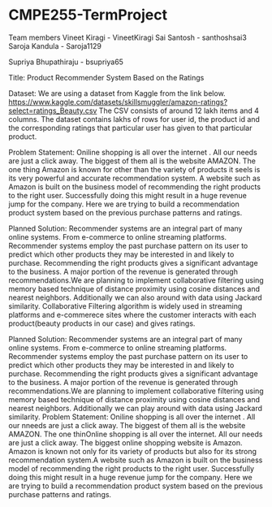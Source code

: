 # CMPE255-TermProject

Team members
Vineet Kiragi - VineetKiragi
Sai Santosh - santhoshsai3
Saroja Kandula - Saroja1129

Supriya Bhupathiraju - bsupriya65

Title: Product Recommender System Based on the Ratings

Dataset:  We are using a dataset from Kaggle from the link below.
https://www.kaggle.com/datasets/skillsmuggler/amazon-ratings?select=ratings_Beauty.csv
The CSV consists of around 12 lakh items and 4 columns. The dataset contains lakhs of rows for user id, the product id and the corresponding ratings that particular user has given to that particular product. 

Problem Statement: Oniline shopping is all over the internet . All our needs are just a click away. The biggest of them all is the website AMAZON. The one thing Amazon is known for other than the variety of products it seels is its very powerful and accurate recommendation system. A website such as Amazon is built on the business model of recommending the right products to the right user. Successfully doing this might result in a huge revenue jump for the company. Here we are trying to build a recommendation product system based on the previous purchase patterns and ratings.

Planned Solution: Recommender systems are an integral part of many online systems. From e-commerce to online streaming platforms. Recommender systems employ the past purchase pattern on its user to predict which other products they may be interested in and likely to purchase. Recommending the right products gives a significant advantage to the business. A major portion of the revenue is generated through recommendations.We are planning to implement collaborative filtering using memory based technique of distance proximity using cosine distances and nearest neighbors. Additionally we can also around with data using Jackard similarity. Collaborative Filtering algorithm is widely used in streaming platforms and e-commerece sites where the customer interacts with each product(beauty products in our case) and gives ratings.







Planned Solution: Recommender systems are an integral part of many online systems. From e-commerce to online streaming platforms. Recommender systems employ the past purchase pattern on its user to predict which other products they may be interested in and likely to purchase. Recommending the right products gives a significant advantage to the business. A major portion of the revenue is generated through recommendations.We are planning to implement collaborative filtering using memory based technique of distance proximity using cosine distances and nearest neighbors. Additionally we can play around with data using Jackard similarity.
Problem Statement: Oniline shopping is all over the internet . All our nneeds are just a click away. The biggest of them all is the website AMAZON. The one thinOnline shopping is all over the internet. All our needs are just a click away. The biggest online shopping website is Amazon. Amazon is known not only for its variety of products but also for its strong recommendation system.A website such as Amazon is built on the business model of recommending the right products to the right user. Successfully doing this might result in a huge revenue jump for the company. Here we are trying to build a recommendation product system based on the previous purchase patterns and ratings.

